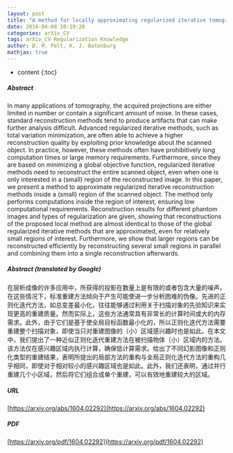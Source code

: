 ```yaml
---
layout: post
title: "A method for locally approximating regularized iterative tomographic reconstruction methods"
date: 2016-04-08 10:19:20
categories: arXiv_CV
tags: arXiv_CV Regularization Knowledge
author: D. M. Pelt, K. J. Batenburg
mathjax: true
---
```


* content
{:toc}

##### Abstract
In many applications of tomography, the acquired projections are either limited in number or contain a significant amount of noise. In these cases, standard reconstruction methods tend to produce artifacts that can make further analysis difficult. Advanced regularized iterative methods, such as total variation minimization, are often able to achieve a higher reconstruction quality by exploiting prior knowledge about the scanned object. In practice, however, these methods often have prohibitively long computation times or large memory requirements. Furthermore, since they are based on minimizing a global objective function, regularized iterative methods need to reconstruct the entire scanned object, even when one is only interested in a (small) region of the reconstructed image. In this paper, we present a method to approximate regularized iterative reconstruction methods inside a (small) region of the scanned object. The method only performs computations inside the region of interest, ensuring low computational requirements. Reconstruction results for different phantom images and types of regularization are given, showing that reconstructions of the proposed local method are almost identical to those of the global regularized iterative methods that are approximated, even for relatively small regions of interest. Furthermore, we show that larger regions can be reconstructed efficiently by reconstructing several small regions in parallel and combining them into a single reconstruction afterwards.

##### Abstract (translated by Google)
在层析成像的许多应用中，所获得的投影在数量上是有限的或者包含大量的噪声。在这些情况下，标准重建方法倾向于产生可能使进一步分析困难的伪像。先进的正则化迭代方法，如总变差最小化，往往能够通过利用关于扫描对象的先验知识来实现​​更高的重建质量。然而实际上，这些方法通常具有非常长的计算时间或大的内存需求。此外，由于它们是基于使全局目标函数最小化的，所以正则化迭代方法需要重建整个扫描对象，即使当只对重建图像的（小）区域感兴趣时也是如此。在本文中，我们提出了一种近似正则化迭代重建方法在被扫描物体（小）区域内的方法。该方法仅在感兴趣区域内执行计算，确保低计算需求。给出了不同幻影图像和正则化类型的重建结果，表明所提出的局部方法的重构与全局正则化迭代方法的重构几乎相同，即使对于相对较小的感兴趣区域也是如此。此外，我们还表明，通过并行重建几个小区域，然后将它们组合成单个重建，可以有效地重建较大的区域。

##### URL
[https://arxiv.org/abs/1604.02292](https://arxiv.org/abs/1604.02292)

##### PDF
[https://arxiv.org/pdf/1604.02292](https://arxiv.org/pdf/1604.02292)

